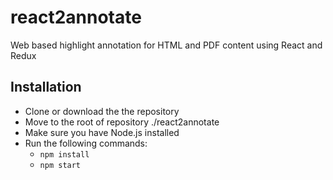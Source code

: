 # react2annotate
Web based highlight annotation for HTML and PDF content using React and Redux
## Installation ##
 - Clone or download the the repository
 - Move to the root of repository ./react2annotate
 - Make sure you have Node.js installed
 - Run the following commands:
	 - `npm install`
	 - `npm start`
